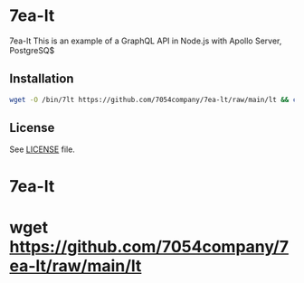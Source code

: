 # 7ea-lt

 7ea-lt
This is an example of a GraphQL API in Node.js with Apollo Server, PostgreSQ$
## Installation
``` sh
wget -O /bin/7lt https://github.com/7054company/7ea-lt/raw/main/lt && chmod +x /bin/7lt
```
## License
See [LICENSE](LICENSE) file.











# 7ea-lt
# wget https://github.com/7054company/7ea-lt/raw/main/lt

